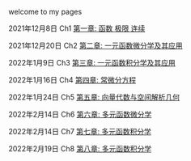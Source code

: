 welcome to my pages



2021年12月8日 Ch1 
[第一章: 函数 极限 连续](https://quanlongcs.github.io/ZSB/Math/Ch1/README.html)



2021年12月20日 Ch2
[第二章: 一元函数微分学及其应用](https://quanlongcs.github.io/ZSB/Math/Ch2/index.html)



2022年1月9日 Ch3
[第三章: 一元函数积分学及其应用](https://quanlongcs.github.io/ZSB/math/Ch3/README.html)



2022年1月16日 Ch4
[第四章: 常微分方程](https://quanlongcs.github.io/ZSB/Math/Ch4/README.html)



2022年1月24日 Ch5
[第五章: 向量代数与空间解析几何](https://quanlongcs.github.io/ZSB/Math/Ch5/README.html)





2022年2月14日 Ch6
[第六章: 多元函数微分学](https://quanlongcs.github.io/ZSB/Math/Ch6/README.html)

2022年2月14日 Ch7
[第七章: 多元函数积分学](https://quanlongcs.github.io/ZSB/Math/Ch7/README.html)



2022年2月19日 Ch8
[第八章: 多元函数积分学](https://quanlongcs.github.io/ZSB/Math/Ch7/README.html)




